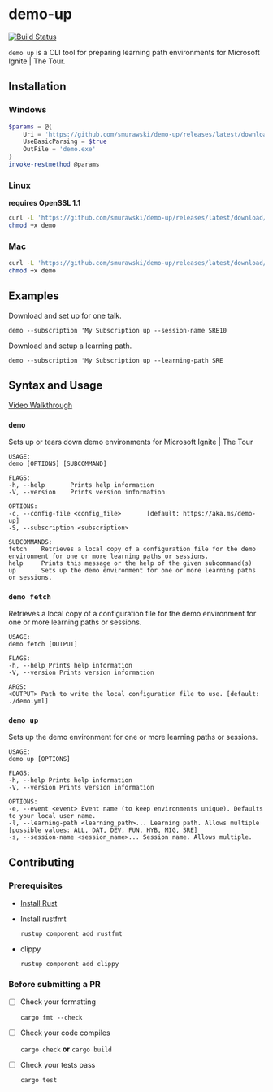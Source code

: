 # demo-up

[![Build Status](https://dev.azure.com/modernops/demo-up/_apis/build/status/smurawski.demo-up?branchName=master)](https://dev.azure.com/modernops/demo-up/_build/latest?definitionId=93&branchName=master)

`demo up` is a CLI tool for preparing learning path environments for Microsoft Ignite | The Tour.

## Installation

### Windows

```powershell
$params = @{
    Uri = 'https://github.com/smurawski/demo-up/releases/latest/download/demo.exe'
    UseBasicParsing = $true
    OutFile = 'demo.exe'
}
invoke-restmethod @params
```

### Linux

**requires OpenSSL 1.1**

```bash
curl -L 'https://github.com/smurawski/demo-up/releases/latest/download/demo-linux' -o demo
chmod +x demo
```

### Mac

```bash
curl -L 'https://github.com/smurawski/demo-up/releases/latest/download/demo-darwin' -o demo
chmod +x demo
```

## Examples

Download and set up for one talk.

`demo --subscription 'My Subscription up --session-name SRE10`

Download and setup a learning path.

`demo --subscription 'My Subscription up --learning-path SRE`

## Syntax and Usage

[Video Walkthrough](https://demoup.blob.core.windows.net/assets/demo-up_walkthrough.mp4)

### `demo`

Sets up or tears down demo environments for Microsoft Ignite | The Tour

```text
USAGE:
demo [OPTIONS] [SUBCOMMAND]
```

```text
FLAGS:                                                                                               -h, --help       Prints help information
-V, --version    Prints version information

OPTIONS:
-c, --config-file <config_file>       [default: https://aka.ms/demo-up]
-S, --subscription <subscription>

SUBCOMMANDS:
fetch    Retrieves a local copy of a configuration file for the demo environment for one or more learning paths or sessions.
help     Prints this message or the help of the given subcommand(s)
up       Sets up the demo environment for one or more learning paths or sessions.
```

### `demo fetch`

Retrieves a local copy of a configuration file for the demo environment for one or more learning paths or sessions.

```text
USAGE:
demo fetch [OUTPUT]
```

```text
FLAGS:
-h, --help Prints help information
-V, --version Prints version information

ARGS:
<OUTPUT> Path to write the local configuration file to use. [default: ./demo.yml]
```

### `demo up`

Sets up the demo environment for one or more learning paths or sessions.

```text
USAGE:
demo up [OPTIONS]
```

```text
FLAGS:
-h, --help Prints help information
-V, --version Prints version information

OPTIONS:
-e, --event <event> Event name (to keep environments unique). Defaults to your local user name.
-l, --learning-path <learning_path>... Learning path. Allows multiple [possible values: ALL, DAT, DEV, FUN, HYB, MIG, SRE]
-s, --session-name <session_name>... Session name. Allows multiple.
```

## Contributing

### Prerequisites

* [Install Rust](https://rustup.rs/)

* Install rustfmt

    `rustup component add rustfmt`

* clippy

    `rustup component add clippy`

### Before submitting a PR

* [ ] Check your formatting

    `cargo fmt --check`

* [ ] Check your code compiles

    `cargo check` **or** `cargo build`

* [ ] Check your tests pass

    `cargo test`
